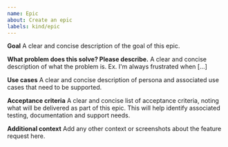 ```yaml
---
name: Epic
about: Create an epic
labels: kind/epic
---
```


**Goal**
A clear and concise description of the goal of this epic.

**What problem does this solve? Please describe.**
A clear and concise description of what the problem is. Ex. I'm always frustrated when [...]

**Use cases**
A clear and concise description of persona and associated use cases that need to be supported.

**Acceptance criteria**
A clear and concise list of acceptance criteria, noting what will be delivered as part of this epic.  This will help identify associated testing, documentation and support needs.

**Additional context**
Add any other context or screenshots about the feature request here.
